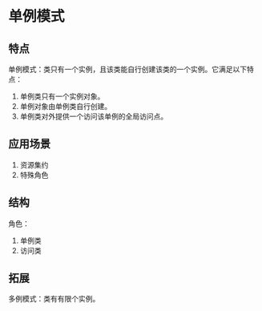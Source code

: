 # 单例模式
## 特点
单例模式：类只有一个实例，且该类能自行创建该类的一个实例。它满足以下特点：
1. 单例类只有一个实例对象。
2. 单例对象由单例类自行创建。
3. 单例类对外提供一个访问该单例的全局访问点。

## 应用场景
1. 资源集约
2. 特殊角色

## 结构
角色：
1. 单例类
2. 访问类

## 拓展
多例模式：类有有限个实例。
